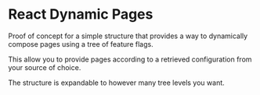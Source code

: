 # React Dynamic Pages

Proof of concept for a simple structure that provides a way to dynamically compose pages using a tree of feature flags.

This allow you to provide pages according to a retrieved configuration from your source of choice.

The structure is expandable to however many tree levels you want.
